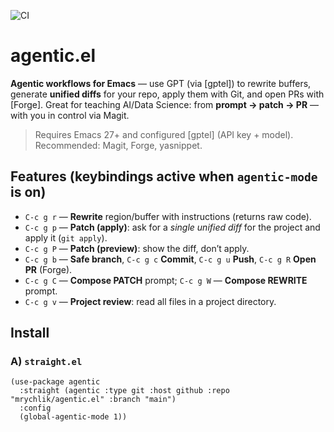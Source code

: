 ![CI](https://github.com/mrychlik/agentic.el/actions/workflows/elisp-ci.yml/badge.svg)
# agentic.el

**Agentic workflows for Emacs** — use GPT (via [gptel]) to rewrite buffers, generate **unified diffs** for your repo, apply them with Git, and open PRs with [Forge]. Great for teaching AI/Data Science: from **prompt → patch → PR** — with you in control via Magit.

> Requires Emacs 27+ and configured [gptel] (API key + model). Recommended: Magit, Forge, yasnippet.

## Features (keybindings active when `agentic-mode` is on)

- `C-c g r` — **Rewrite** region/buffer with instructions (returns raw code).
- `C-c g p` — **Patch (apply)**: ask for a *single unified diff* for the project and apply it (`git apply`).
- `C-c g P` — **Patch (preview)**: show the diff, don’t apply.
- `C-c g b` — **Safe branch**, `C-c g c` **Commit**, `C-c g u` **Push**, `C-c g R` **Open PR** (Forge).
- `C-c g C` — **Compose PATCH** prompt; `C-c g W` — **Compose REWRITE** prompt.
- `C-c g v` — **Project review**: read all files in a project directory.

## Install

### A) `straight.el`
```elisp
(use-package agentic
  :straight (agentic :type git :host github :repo "mrychlik/agentic.el" :branch "main")
  :config
  (global-agentic-mode 1))
